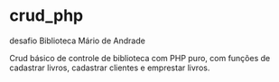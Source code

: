 # crud_php
desafio Biblioteca Mário de Andrade

Crud básico de controle de biblioteca com PHP puro, com funções de cadastrar livros, cadastrar clientes e emprestar livros.
